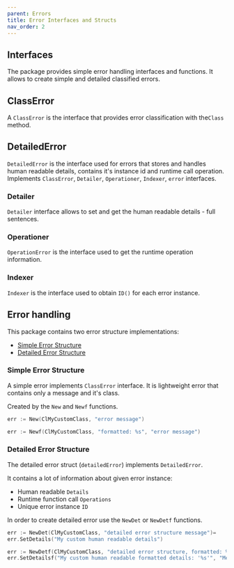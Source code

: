 ```yaml
---
parent: Errors
title: Error Interfaces and Structs
nav_order: 2
---
```

## Interfaces 

The package provides simple error handling interfaces and functions.
It allows to create simple and detailed classified errors.

## ClassError

A `ClassError` is the interface that provides error classification with the`Class` method.

## DetailedError

`DetailedError` is the interface used for errors that stores and handles human readable details, contains it's instance id and runtime call operation.
Implements `ClassError`, `Detailer`, `Operationer`, `Indexer`, `error` interfaces.

### Detailer

`Detailer` interface allows to set and get the human readable details - full sentences.

### Operationer

`OperationError` is the interface used to get the runtime operation information.

### Indexer

`Indexer` is the interface used to obtain `ID()` for each error instance.


## Error handling

This package contains two error structure implementations: 

* [Simple Error Structure](#simple-error)
* [Detailed Error Structure](#detailed-error)

### Simple Error Structure

A simple error implements `ClassError` interface. It is lightweight error that contains only a message and it's class.

Created by the `New` and `Newf` functions.

```go
err := New(ClMyCustomClass, "error message")
```

```go
err := Newf(ClMyCustomClass, "formatted: %s", "error message")
```

### Detailed Error Structure

The detailed error struct (`detailedError`) implements `DetailedError`.

It contains a lot of information about given error instance:

* Human readable `Details`
* Runtime function call `Operations`
* Unique error instance `ID` 

In order to create detailed error use the `NewDet` or `NewDetf` functions.

```go
err := NewDet(ClMyCustomClass, "detailed error structure message")=
err.SetDetails("My custom human readable details")
```

```go
err := NewDetf(ClMyCustomClass, "detailed error structure, formatted: %s", "error message")
err.SetDetailsf("My custom human readable formatted details: '%s'", "Message")
```
